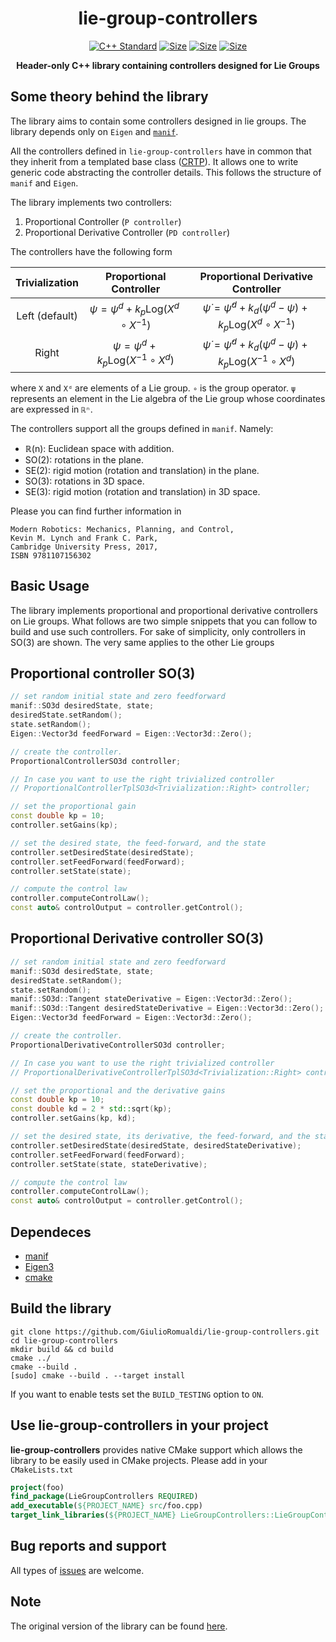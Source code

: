 <p align="center">
<h1 align="center">lie-group-controllers </h1>
</p>

<p align="center">
<a href="https://isocpp.org"><img src="https://img.shields.io/badge/standard-C++17-blue.svg?style=flat&logo=c%2B%2B" alt="C++ Standard"/></a>
<a href="./LICENSE"><img src="https://img.shields.io/badge/license-LGPL-19c2d8.svg" alt="Size" /></a>
<a href="https://ami-iit.github.io/lie-group-controllers/doxygen/doc/html/index.html"><img src="https://github.com/ami-iit/lie-group-controllers/workflows/GitHub%20Pages/badge.svg" alt="Size" /></a>
<a href="https://github.com/ami-iit/lie-group-controllers/actions?query=workflow%3A%22C%2B%2B+CI+Workflow%22"><img src="https://github.com/ami-iit/lie-group-controllers/workflows/C++%20CI%20Workflow/badge.svg" alt="Size" /></a>
</p>
<p align="center"> <b>Header-only C++ library containing controllers designed for Lie Groups</b></p>

## Some theory behind the library

The library aims to contain some controllers designed in lie groups. The library depends only on `Eigen` and [`manif`](https://github.com/artivis/manif).

All the controllers defined in `lie-group-controllers` have in common that they inherit from a templated base class ([CRTP](https://en.wikipedia.org/wiki/Curiously_recurring_template_pattern)). It allows one to write generic code abstracting the controller details. This follows the structure of `manif` and `Eigen`.

The library implements two controllers:
1. Proportional Controller (`P controller`)
2. Proportional Derivative Controller (`PD controller`)

The controllers have the following form

| Trivialization |                   Proportional Controller                    |              Proportional Derivative Controller              |
| :------------: | :----------------------------------------------------------: | :----------------------------------------------------------: |
| Left (default) | $\psi = \psi^d + k_p \text{Log}\left(X^d \circ X^{-1}\right)$ | $\dot{\psi} = \dot{\psi}^d + k_d \left(\psi^d - \psi \right) +  k_p \text{Log}\left(X^d \circ X^{-1}\right)$ |
| Right | $\psi = \psi^d + k_p \text{Log}\left(X^{-1} \circ X^d \right)$ | $\dot{\psi} = \dot{\psi}^d + k_d \left(\psi^d - \psi \right) +  k_p \text{Log}\left(X^{-1}\circ X^d \right)$ |

where `X` and `Xᵈ` are elements of a Lie group. `∘` is the group operator. `ψ` represents an element in the Lie algebra of the Lie group whose coordinates are expressed in `ℝⁿ`.

The controllers support all the groups defined in `manif`. Namely:
- ℝ(n): Euclidean space with addition.
- SO(2): rotations in the plane.
- SE(2): rigid motion (rotation and translation) in the plane.
- SO(3): rotations in 3D space.
- SE(3): rigid motion (rotation and translation) in 3D space.

Please you can find further information in
```
Modern Robotics: Mechanics, Planning, and Control,
Kevin M. Lynch and Frank C. Park,
Cambridge University Press, 2017,
ISBN 9781107156302
```

## Basic Usage
The library implements proportional and proportional derivative controllers on Lie groups. What follows are two simple snippets that you can follow to build and use such controllers. For sake of simplicity, only controllers in SO(3) are shown. The very same applies to the other Lie groups

## Proportional controller SO(3)
```cpp
// set random initial state and zero feedforward
manif::SO3d desiredState, state;
desiredState.setRandom();
state.setRandom();
Eigen::Vector3d feedForward = Eigen::Vector3d::Zero();

// create the controller.
ProportionalControllerSO3d controller;

// In case you want to use the right trivialized controller
// ProportionalControllerTplSO3d<Trivialization::Right> controller;

// set the proportional gain
const double kp = 10;
controller.setGains(kp);

// set the desired state, the feed-forward, and the state
controller.setDesiredState(desiredState);
controller.setFeedForward(feedForward);
controller.setState(state);

// compute the control law
controller.computeControlLaw();
const auto& controlOutput = controller.getControl();
```

## Proportional Derivative controller SO(3)
```cpp
// set random initial state and zero feedforward
manif::SO3d desiredState, state;
desiredState.setRandom();
state.setRandom();
manif::SO3d::Tangent stateDerivative = Eigen::Vector3d::Zero();
manif::SO3d::Tangent desiredStateDerivative = Eigen::Vector3d::Zero();
Eigen::Vector3d feedForward = Eigen::Vector3d::Zero();

// create the controller.
ProportionalDerivativeControllerSO3d controller;

// In case you want to use the right trivialized controller
// ProportionalDerivativeControllerTplSO3d<Trivialization::Right> controller;

// set the proportional and the derivative gains
const double kp = 10;
const double kd = 2 * std::sqrt(kp);
controller.setGains(kp, kd);

// set the desired state, its derivative, the feed-forward, and the state
controller.setDesiredState(desiredState, desiredStateDerivative);
controller.setFeedForward(feedForward);
controller.setState(state, stateDerivative);

// compute the control law
controller.computeControlLaw();
const auto& controlOutput = controller.getControl();
```

## Dependeces

- [manif](https://github.com/artivis/manif)
- [Eigen3](http://eigen.tuxfamily.org/index.php?title=Main_Page)
- [cmake](https://cmake.org/)

## Build the library

```console
git clone https://github.com/GiulioRomualdi/lie-group-controllers.git
cd lie-group-controllers
mkdir build && cd build
cmake ../
cmake --build .
[sudo] cmake --build . --target install
```
If you want to enable tests set the `BUILD_TESTING` option to `ON`.

## Use lie-group-controllers in your project

**lie-group-controllers** provides native CMake support which allows the library to be easily used in CMake projects. Please add in your `CMakeLists.txt`

```cmake
project(foo)
find_package(LieGroupControllers REQUIRED)
add_executable(${PROJECT_NAME} src/foo.cpp)
target_link_libraries(${PROJECT_NAME} LieGroupControllers::LieGroupControllers)
```

## Bug reports and support

All types of [issues](https://github.com/ami-iit/lie-group-controllers/issues/new) are welcome.

## Note

The original version of the library can be found [here](https://github.com/GiulioRomualdi/lie-group-controllers).
